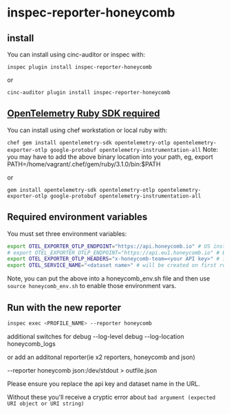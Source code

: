 # inspec-reporter-honeycomb

## install

You can install using cinc-auditor or inspec with:

`inspec plugin install inspec-reporter-honeycomb`

or

`cinc-auditor plugin install inspec-reporter-honeycomb`


## [OpenTelemetry Ruby SDK required](https://docs.honeycomb.io/send-data/ruby/opentelemetry-sdk/)

You can install using chef workstation or local ruby with:

`chef gem install opentelemetry-sdk opentelemetry-otlp opentelemetry-exporter-otlp google-protobuf opentelemetry-instrumentation-all`
Note: you may have to add the above binary location into your path, 
eg, export PATH=/home/vagrant/.chef/gem/ruby/3.1.0/bin:$PATH

or 

`gem install opentelemetry-sdk opentelemetry-otlp opentelemetry-exporter-otlp google-protobuf opentelemetry-instrumentation-all`


## Required environment variables

You must set three environment variables:

```bash
export OTEL_EXPORTER_OTLP_ENDPOINT="https://api.honeycomb.io" # US instance
# export OTEL_EXPORTER_OTLP_ENDPOINT="https://api.eu1.honeycomb.io" # EU instance
export OTEL_EXPORTER_OTLP_HEADERS="x-honeycomb-team=<your API key>" # ingest key
export OTEL_SERVICE_NAME="<dataset name>" # will be created on first run
```
Note, you can put the above into a honeycomb_env.sh file and then use 
`source honeycomb_env.sh` to enable those environment vars. 

## Run with the new reporter

```bash
inspec exec <PROFILE_NAME> --reporter honeycomb
```
additional switches for debug --log-level debug --log-location honeycomb_logs

or add an additonal reporter(ie x2 reporters, honeycomb and json)

--reporter honeycomb json:/dev/stdout > outfile.json

Please ensure you replace the api key and dataset name in the URL.

Without these you'll receive a cryptic error about `bad argument (expected URI object or URI string)`
